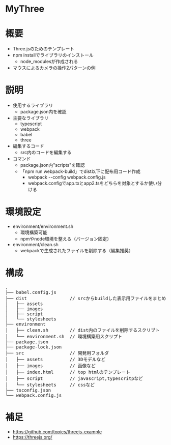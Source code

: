# MyThree


# 概要
- Three.jsのためのテンプレート
- npm installでライブラリのインストール
    - node_modulesが作成される
- マウスによるカメラの操作2パターンの例

# 説明
- 使用するライブラリ
    - package.json内を確認
- 主要なライブラリ
    - typescript
    - webpack
    - babel
    - three
- 編集するコード
    - src内のコードを編集する
- コマンド
    - package.json内"scripts"を確認
    - 「npm run webpack-build」でdist以下に配布用コード作成
        - webpack --config webpack.config.js
        - webpack.configでapp.txとapp2.tsをどちらを対象とするか使い分ける

# 環境設定
- environment/environment.sh
    - 環境構築可能
    - npmやnode環境を整える（バージョン固定）
- environment/clean.sh
    - webpackで生成されたファイルを削除する（編集推奨）

# 構成
<pre>.
├── babel.config.js
├── dist                // srcからbuildした表示用ファイルをまとめる
│   ├── assets
│   ├── images
│   ├── script
│   └── stylesheets
├── environment
│   ├── clean.sh        // dist内のファイルを削除するスクリプト
│   └── environment.sh  // 環境構築用スクリプト
├── package.json
├── package-lock.json
├── src                 // 開発用フォルダ
│   ├── assets          // 3Dモデルなど
│   ├── images          // 画像など
│   ├── index.html      // top htmlのテンプレート
│   ├── script          // javascript,typescritpなど
│   └── stylesheets     // cssなど
├── tsconfig.json
└── webpack.config.js</pre>

# 補足
- https://github.com/topics/threejs-example
- https://threejs.org/